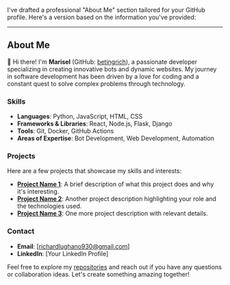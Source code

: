 I've drafted a professional "About Me" section tailored for your GitHub profile. Here's a version based on the information you've provided:

---

## About Me

👋 Hi there! I'm **Marisel** (GitHub: [betingrich](http://github.com/betingrich)), a passionate developer specializing in creating innovative bots and dynamic websites. My journey in software development has been driven by a love for coding and a constant quest to solve complex problems through technology.

### Skills
- **Languages**: Python, JavaScript, HTML, CSS
- **Frameworks & Libraries**: React, Node.js, Flask, Django
- **Tools**: Git, Docker, GitHub Actions
- **Areas of Expertise**: Bot Development, Web Development, Automation

### Projects
Here are a few projects that showcase my skills and interests:
- **[Project Name 1](URL)**: A brief description of what this project does and why it's interesting.
- **[Project Name 2](URL)**: Another project description highlighting your role and the technologies used.
- **[Project Name 3](URL)**: One more project description with relevant details.

### Contact
- **Email**: [richardlughano930@gmail.com]
- **LinkedIn**: [Your LinkedIn Profile]

Feel free to explore my [repositories](https://github.com/betingrich?tab=repositories) and reach out if you have any questions or collaboration ideas. Let's create something amazing together!

